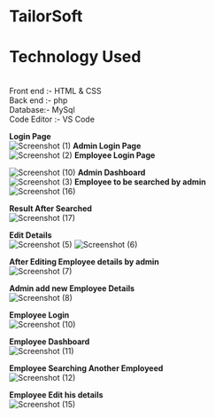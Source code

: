 # TailorSoft
<h1> Technology Used </h1><br>
 Front end :- HTML & CSS <br>
 Back end :- php <br>
 Database:- MySql <br>
 Code Editor :- VS Code <br>
 
 <strong>Login Page</strong> <br>
 ![Screenshot (1)](https://user-images.githubusercontent.com/75840016/134397319-44403e3d-9175-4b7f-bfb4-aae4eda7fbf4.png)
 <strong>Admin Login Page</strong> <br>
 ![Screenshot (2)](https://user-images.githubusercontent.com/75840016/134396726-5b2eaa7c-3f28-4693-9237-7b5789e7cbfb.png)
 <strong>Employee Login Page</strong> <br>
 
 ![Screenshot (10)](https://user-images.githubusercontent.com/75840016/134397455-37c8f5c9-ae06-4742-9b9f-8dad7657020a.png)
  <strong>Admin Dashboard</strong> <br>
  ![Screenshot (3)](https://user-images.githubusercontent.com/75840016/134397559-2f8c7cc7-409d-4404-b7a0-c95c47aa38df.png)
<strong>Employee to be searched by admin</strong> <br>
![Screenshot (16)](https://user-images.githubusercontent.com/75840016/134397848-9372f4d8-e88c-4c1e-8465-1c48b883ddcc.png)

<strong>Result After Searched </strong> <br>
![Screenshot (17)](https://user-images.githubusercontent.com/75840016/134397889-eab4e46d-a952-47a1-9598-d3172d7176c1.png)

<strong>Edit Details</strong> <br>
![Screenshot (5)](https://user-images.githubusercontent.com/75840016/134398096-574e7f92-8111-4643-8121-e38b1207b0ce.png)
![Screenshot (6)](https://user-images.githubusercontent.com/75840016/134398122-722ad8ef-980b-4a3f-a0a3-94bc98f9c384.png)


<strong>After Editing Employee details by admin</strong> <br>
![Screenshot (7)](https://user-images.githubusercontent.com/75840016/134398155-8d3a92de-6ad8-431b-ade2-31442e2e2f98.png)


<strong>Admin add new Employee Details</strong> <br>
![Screenshot (8)](https://user-images.githubusercontent.com/75840016/134398314-5dc8f4f9-5174-4ad0-a323-78b5fb808d79.png)


<strong>Employee Login</strong> <br>
![Screenshot (10)](https://user-images.githubusercontent.com/75840016/134400610-8cb53942-ce64-4ef1-a0a5-cddf5b8e94a9.png)


<strong>Employee Dashboard</strong> <br>
![Screenshot (11)](https://user-images.githubusercontent.com/75840016/134400536-f7a14228-5de8-4991-83a6-eb8591c90bb6.png)



<strong>Employee Searching Another Employeed</strong> <br>
![Screenshot (12)](https://user-images.githubusercontent.com/75840016/134400714-9813cf69-a7a0-426a-adb5-8fbb3e960f34.png)


 <strong>Employee Edit his details</strong> <br>
![Screenshot (15)](https://user-images.githubusercontent.com/75840016/134400826-5bb875b1-9a1b-4d6c-be27-a4a597e4b74e.png)

 
 
 

